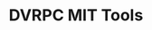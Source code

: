 ---
  slug: "/dvrpcmittools"
  title: DVRPC MIT Tools
  focusAreas: [Environment,Communities,Transportation,Economy,Regional Planning]
  principles: [Equity,Resiliency,Sustainability]
  seeOther: []
  trackingProgressLinks: []
---